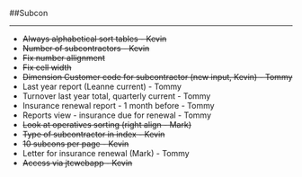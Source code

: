 ##Subcon
___

- ~~Always alphabetical sort tables - Kevin~~
- ~~Number of subcontractors - Kevin~~
- ~~Fix number allignment~~
- ~~Fix cell width~~
- ~~Dimension Customer code for subcontractor (new input, Kevin) - Tommy~~
- Last year report (Leanne current) - Tommy
- Turnover last year total, quarterly current - Tommy
- Insurance renewal report - 1 month before - Tommy
- Reports view - insurance due for renewal - Tommy
- ~~Look at operatives sorting (right align - Mark)~~
- ~~Type of subcontractor in index - Kevin~~
- ~~10 subcons per page - Kevin~~
- Letter for insurance renewal (Mark) - Tommy
- ~~Access via jtcwebapp - Kevin~~
